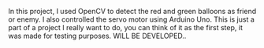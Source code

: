 In this project, I used OpenCV to detect the red and green balloons as friend or enemy. I also controlled the servo motor using Arduino Uno.
This is just a part of a project I really want to do, you can think of it as the first step, it was made for testing purposes.
WILL BE DEVELOPED..

